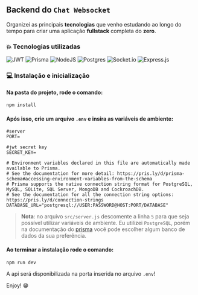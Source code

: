 ## Backend do `Chat Websocket`

Organizei as principais **tecnologias** que venho estudando ao longo do tempo para criar uma aplicação **fullstack** completa do **zero**.

### 💥 Tecnologias utilizadas

![JWT](https://img.shields.io/badge/JWT-black?style=for-the-badge&logo=JSON%20web%20tokens)
![Prisma](https://img.shields.io/badge/Prisma-3982CE?style=for-the-badge&logo=Prisma&logoColor=white)
![NodeJS](https://img.shields.io/badge/node.js-6DA55F?style=for-the-badge&logo=node.js&logoColor=white)
![Postgres](https://img.shields.io/badge/postgres-%23316192.svg?style=for-the-badge&logo=postgresql&logoColor=white)
![Socket.io](https://img.shields.io/badge/Socket.io-black?style=for-the-badge&logo=socket.io&badgeColor=010101)
![Express.js](https://img.shields.io/badge/express.js-%23404d59.svg?style=for-the-badge&logo=express&logoColor=%2361DAFB)

### 💻 Instalação e inicialização

#### Na pasta do projeto, rode o comando:

```sh
npm install
```

#### Após isso, crie um arquivo `.env` e insira as variáveis de ambiente:

```env
#server
PORT=

#jwt secret key
SECRET_KEY=

# Environment variables declared in this file are automatically made available to Prisma.
# See the documentation for more detail: https://pris.ly/d/prisma-schema#accessing-environment-variables-from-the-schema
# Prisma supports the native connection string format for PostgreSQL, MySQL, SQLite, SQL Server, MongoDB and CockroachDB.
# See the documentation for all the connection string options: https://pris.ly/d/connection-strings
DATABASE_URL="postgresql://USER:PASSWORD@HOST:PORT/DATABASE"
```

> **Nota**: no arquivo `src/server.js` descomente a linha `5` para que seja possível utilizar variáveis de ambiente. Eu utilizei `PostgreSQL`, porém na documentação do [prisma](https://www.prisma.io/) você pode escolher algum banco de dados da sua preferência.
> 

#### Ao terminar a instalação rode o comando:
```sh
npm run dev
```
A api será disponibilizada na porta inserida no arquivo `.env`!

Enjoy! 😁 
